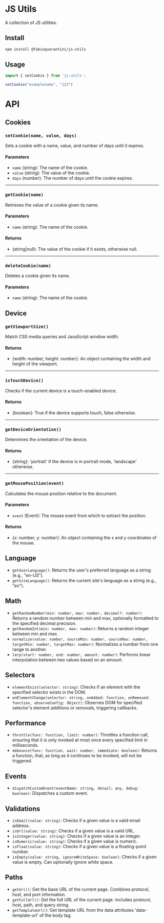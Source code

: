 # JS Utils

A collection of JS utilities.

## Install

```sh
npm install @fabioquarantini/js-utils
```

## Usage

```js
import { setCookie } from 'js-utils';

setCookie("examplename", "123")
```

# API

## Cookies

### `setCookie(name, value, days)`
Sets a cookie with a name, value, and number of days until it expires.

#### Parameters
- `name` (string): The name of the cookie.
- `value` (string): The value of the cookie.
- `days` (number): The number of days until the cookie expires.

---

### `getCookie(name)`
Retrieves the value of a cookie given its name.

#### Parameters
- `name` (string): The name of the cookie.

#### Returns
- (string|null): The value of the cookie if it exists, otherwise null.

---

### `deleteCookie(name)`
Deletes a cookie given its name.

#### Parameters
- `name` (string): The name of the cookie.


## Device

### `getViewportSize()`
Match CSS media queries and JavaScript window width.

#### Returns
- {width: number, height: number}: An object containing the width and height of the viewport.

---

### `isTouchDevice()`
Checks if the current device is a touch-enabled device.

#### Returns
- {boolean}: True if the device supports touch, false otherwise.

---

### `getDeviceOrientation()`
Determines the orientation of the device.

#### Returns
- {string}: 'portrait' if the device is in portrait mode, 'landscape' otherwise.

---

### `getMousePosition(event)`
Calculates the mouse position relative to the document.

#### Parameters
- `event` (Event): The mouse event from which to extract the position.

#### Returns
- {x: number, y: number}: An object containing the x and y coordinates of the mouse.


## Language

- `getUserLanguage()`: Returns the user's preferred language as a string (e.g., "en-US").
- `getSiteLanguage()`: Returns the current site's language as a string (e.g., "en").

## Math

- `getRandomNumber(min: number, max: number, decimal?: number)`: Returns a random number between min and max, optionally formatted to the specified decimal precision.
- `getRandomInt(min: number, max: number)`: Returns a random integer between min and max.
- `normalize(value: number, sourceMin: number, sourceMax: number, targetMin: number, targetMax: number)`: Normalizes a number from one range to another.
- `lerp(start: number, end: number, amount: number)`: Performs linear interpolation between two values based on an amount.

## Selectors

- `elementExist(selector: string)`: Checks if an element with the specified selector exists in the DOM.
- `onElementChange(selector: string, onAdded: function, onRemoved: function, observeConfig: Object)`: Observes DOM for specified selector's element additions or removals, triggering callbacks.

## Performance

- `throttle(func: function, limit: number)`: Throttles a function call, ensuring that it is only invoked at most once every specified limit in milliseconds.
- `debounce(func: function, wait: number, immediate: boolean)`: Returns a function, that, as long as it continues to be invoked, will not be triggered.

## Events

- `dispatchCustomEvent(eventName: string, detail: any, debug: boolean)`: Dispatches a custom event.

## Validations

- `isEmail(value: string)`: Checks if a given value is a valid email address.
- `isUrl(value: string)`: Checks if a given value is a valid URL.
- `isInteger(value: string)`: Checks if a given value is an integer.
- `isNumeric(value: string)`: Checks if a given value is numeric.
- `isFloat(value: string)`: Checks if a given value is a floating-point number.
- `isEmpty(value: string, ignoreWhiteSpace: boolean)`: Checks if a given value is empty. Can optionally ignore white space.

## Paths

- `getUrl()`: Get the base URL of the current page. Combines protocol, host, and port information.
- `getFullUrl()`: Get the full URL of the current page. Includes protocol, host, path, and query string.
- `getTemplateUrl()`: Get template URL from the data attributes 'data-template-url' of the body tag.